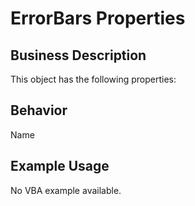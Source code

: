 # ErrorBars Properties

## Business Description
This object has the following properties:

## Behavior
Name

## Example Usage
No VBA example available.